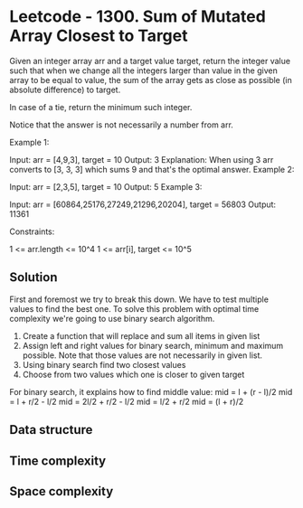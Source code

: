 # Leetcode - 1300. Sum of Mutated Array Closest to Target

Given an integer array arr and a target value target, return the integer value such that when we change all the integers larger than value in the given array to be equal to value, the sum of the array gets as close as possible (in absolute difference) to target.

In case of a tie, return the minimum such integer.

Notice that the answer is not necessarily a number from arr.


Example 1:

Input: arr = [4,9,3], target = 10
Output: 3
Explanation: When using 3 arr converts to [3, 3, 3] which sums 9 and that's the optimal answer.
Example 2:

Input: arr = [2,3,5], target = 10
Output: 5
Example 3:

Input: arr = [60864,25176,27249,21296,20204], target = 56803
Output: 11361

Constraints:

1 <= arr.length <= 10^4
1 <= arr[i], target <= 10^5

## Solution
First and foremost we try to break this down.
We have to test multiple values to find the best one.
To solve this problem with optimal time complexity we're going to use binary search algorithm.
1. Create a function that will replace and sum all items in given list
2. Assign left and right values for binary search, minimum and maximum possible. Note that those values are not necessarily in given list.
3. Using binary search find two closest values
4. Choose from two values which one is closer to given target

For binary search, it explains how to find middle value:
mid = l + (r - l)/2
mid = l + r/2 - l/2
mid = 2l/2 + r/2 - l/2
mid = l/2 + r/2
mid = (l + r)/2

## Data structure


## Time complexity


## Space complexity
